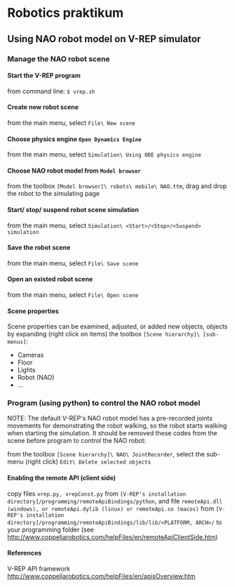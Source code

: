 # Robotics praktikum

## Using NAO robot model on V-REP simulator

### Manage the NAO robot scene

#### Start the V-REP program

from command line: `$ vrep.sh`

#### Create new robot scene

from the main menu, select `File\ New scene`

#### Choose physics engine `Open Dynamics Engine`

from the main menu, select `Simulation\ Using ODE physics engine`

#### Choose NAO robot model from `Model browser`

from the toolbox `[Model browser]\ robots\ mobile\ NAO.ttm`, drag and drop the
robot to the simulating page

#### Start/ stop/ suspend robot scene simulation

from the main menu, select `Simulation\ <Start>/<Stop>/<Suspend> simulation`

#### Save the robot scene

from the main menu, select `File\ Save scene`

#### Open an existed robot scene

from the main menu, select `File\ Open scene`

#### Scene properties

Scene properties can be examined, adjusted, or added new objects, objects by
expanding (right click on items) the toolbox `[Scene hierarchy]\ [sub-menus]`:

* Cameras
* Floor
* Lights
* Robot (NAO)
* ...

### Program (using python) to control the NAO robot model

NOTE: The default V-REP's NAO robot model has a pre-recorded joints movements
for demonstrating the robot walking, so the robot starts walking when starting
the simulation. It should be removed these codes from the scene before program
to control the NAO robot:

from the toolbox `[Scene hierarchy]\ NAO\ JointRecorder`, select the sub-menu
(right click) `Edit\ Delete selected objects`

#### Enabling the remote API (client side)

copy files `vrep.py, vrepConst.py` from `[V-REP's installation directory]/programming/remoteApiBindings/python`,
and file `remoteApi.dll (windows), or remoteApi.dylib (linux) or remoteApi.so (macos)`
from `[V-REP's installation directory]/programming/remoteApiBindings/lib/lib/<PLATFORM, ARCH>/`
to your programming folder
(see <http://www.coppeliarobotics.com/helpFiles/en/remoteApiClientSide.htm>)

#### References

V-REP API framework <http://www.coppeliarobotics.com/helpFiles/en/apisOverview.htm>
